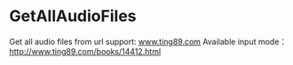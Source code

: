 # GetAllAudioFiles
Get all audio files from url
support:
www.ting89.com      Available input mode：http://www.ting89.com/books/14412.html
